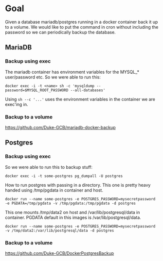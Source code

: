 #  Goal

Given a database mariadb/postgres running in a docker container back it up to a volume.
We would like to put the command in cron without including the password so we can periodically backup the database.


## MariaDB
### Backup using exec
The mariadb container has environment variables for the MYSQL_* user/password etc.
So we were able to run this:
```
docker exec -i -t <name> sh -c 'mysqldump --password=$MYSQL_ROOT_PASSWORD --all-databases'
```
Using ```sh --c '...'``` uses the environment variables in the container we are exec'ing in.
### Backup to a volume
https://github.com/Duke-GCB/mariadb-docker-backup

## Postgres
### Backup using exec
So we were able to run this to backup stuff:
```
docker exec -i -t some-postgres pg_dumpall -U postgres
```

How to run postgres with passing in a directory.
This one is pretty heavy handed using /tmp/pgdata in container and host.
```
docker run --name some-postgres -e POSTGRES_PASSWORD=mysecretpassword -e PGDATA=/tmp/pgdata -v /tmp/pgdata:/tmp/pgdata -d postgres
```

This one mounts /tmp/data2 on host and /var/lib/postgresql/data in container. PGDATA default in this images is /var/lib/postgresql/data.
```
docker run --name some-postgres -e POSTGRES_PASSWORD=mysecretpassword -v /tmp/data2:/var/lib/postgresql/data -d postgres
```
### Backup to a volume
https://github.com/Duke-GCB/DockerPostgresBackup
